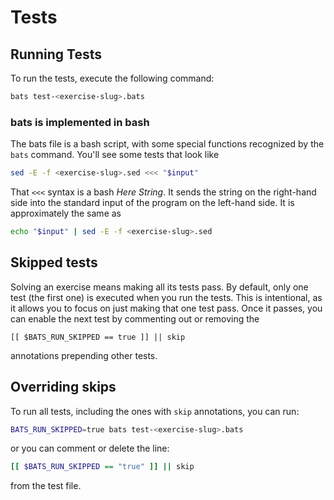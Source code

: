 # Tests

## Running Tests

To run the tests, execute the following command:

```bash
bats test-<exercise-slug>.bats
```

### bats is implemented in bash

The bats file is a bash script, with some special functions recognized by the `bats` command.
You'll see some tests that look like

```bash
sed -E -f <exercise-slug>.sed <<< "$input"
```

That `<<<` syntax is a bash *Here String*.
It sends the string on the right-hand side into the standard input of the program on the left-hand side.
It is approximately the same as

```bash
echo "$input" | sed -E -f <exercise-slug>.sed
```

## Skipped tests

Solving an exercise means making all its tests pass.
By default, only one test (the first one) is executed when you run the tests.
This is intentional, as it allows you to focus on just making that one test pass.
Once it passes, you can enable the next test by commenting out or removing the

    [[ $BATS_RUN_SKIPPED == true ]] || skip

annotations prepending other tests.

## Overriding skips

To run all tests, including the ones with `skip` annotations, you can run:

```bash
BATS_RUN_SKIPPED=true bats test-<exercise-slug>.bats
```

or you can comment or delete the line:

```bash
[[ $BATS_RUN_SKIPPED == "true" ]] || skip
```

from the test file.
